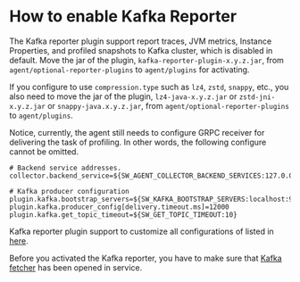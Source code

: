 # How to enable Kafka Reporter

The Kafka reporter plugin support report traces, JVM metrics, Instance Properties, and profiled snapshots to Kafka cluster, which is disabled in default. Move the jar of the plugin, `kafka-reporter-plugin-x.y.z.jar`, from `agent/optional-reporter-plugins` to `agent/plugins` for activating.

If you configure to use `compression.type` such as `lz4`, `zstd`, `snappy`, etc., you also need to move the jar of the plugin, `lz4-java-x.y.z.jar` or `zstd-jni-x.y.z.jar` or `snappy-java.x.y.z.jar`, from `agent/optional-reporter-plugins` to `agent/plugins`.

Notice, currently, the agent still needs to configure GRPC receiver for delivering the task of profiling. In other words, the following configure cannot be omitted.

```properties
# Backend service addresses.
collector.backend_service=${SW_AGENT_COLLECTOR_BACKEND_SERVICES:127.0.0.1:11800}

# Kafka producer configuration
plugin.kafka.bootstrap_servers=${SW_KAFKA_BOOTSTRAP_SERVERS:localhost:9092}
plugin.kafka.producer_config[delivery.timeout.ms]=12000
plugin.kafka.get_topic_timeout=${SW_GET_TOPIC_TIMEOUT:10}
```

Kafka reporter plugin support to customize all configurations of listed in [here](http://kafka.apache.org/24/documentation.html#producerconfigs).

Before you activated the Kafka reporter, you have to make sure that [Kafka fetcher](../../backend/backend-fetcher.md#kafka-fetcher) has been opened in service.
